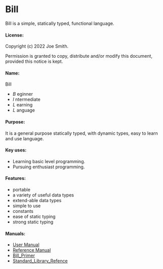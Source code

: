 # Bill
Bill is a simple, statically typed, functional language.
#### License:
Copyright (c)  2022  Joe Smith.

Permission is granted to copy, distribute and/or modify this document, 
provided this notice is kept.

#### Name:
Bill

- *B* eginner
- *I* ntermediate
- *L* earning
- *L* anguage

#### Purpose:
It is a general purpose statically typed, with dynamic types, easy to learn and use language.

#### Key uses:
- Learning basic level programming.
- Pursuing enthusiast programming.

#### Features:
- portable
- a variety of useful data types
- extend-able data types
- simple to use
- constants
- ease of static typing
- strong static typing

#### Manuals:
- [User Manual](../userman/html/index.html)
- [Reference Manual](../refman/html/index.html)
- [Bill_Primer](langman/html/index.html)
- [Standard_Library_Refence](../stlman/html/index.html)
